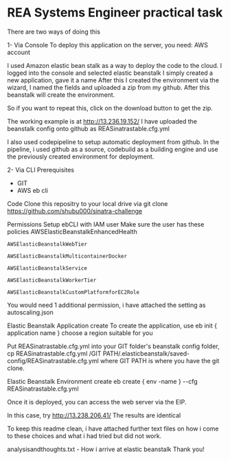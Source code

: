 REA Systems Engineer practical task
===================================
There are two ways of doing this

1- Via Console
To deploy this application on the server, you need:
AWS account

I used Amazon elastic bean stalk as a way to deploy the code to the cloud.
I logged into the console and selected elastic beanstalk
I simply created a new application, gave it a name
After this I created the environment via the wizard, I named the fields and uploaded a zip from my github.
After this beanstalk will create the environment.

So if you want to repeat this, click on the download button to get the zip.

The working example is at http://13.236.19.152/
I have uploaded the beanstalk config onto github as REASinatrastable.cfg.yml

I also used codepipeline to setup automatic deployment from github.
In the pipeline, i used github as a source, codebuild as a building engine and use the previously created environment for deployment.


2- Via CLI
Prerequisites
- GIT
- AWS eb cli

Code
Clone this repositry to your local drive via 
  git clone https://github.com/shubu000/sinatra-challenge

Permissions
Setup ebCLI with IAM user
  Make sure the user has these policies
    AWSElasticBeanstalkEnhancedHealth
    
    AWSElasticBeanstalkWebTier
    
    AWSElasticBeanstalkMulticontainerDocker
    
    AWSElasticBeanstalkService
    
    AWSElasticBeanstalkWorkerTier
    
    AWSElasticBeanstalkCustomPlatformforEC2Role

You would need 1 additional permission, i have attached the setting as autoscaling.json

Elastic Beanstalk Application create
To create the application, use
    eb init { application name }
    choose a region suitable for you

Put REASinatrastable.cfg.yml into your GIT folder's beanstalk config folder,
  cp  REASinatrastable.cfg.yml /GIT PATH/.elasticbeanstalk/saved-config/REASinatrastable.cfg.yml 
where GIT PATH is where you have the git clone.

Elastic Beanstalk Environment create
    eb create { env -name } --cfg REASinatrastable.cfg.yml

Once it is deployed, you can access the web server via the EIP.

In this case, try http://13.238.206.41/
The results are identical


To keep this readme clean, i have attached further text files on how i come to these choices and what i had tried but did not work.

analysisandthoughts.txt - How i arrive at elastic beanstalk
Thank you!
